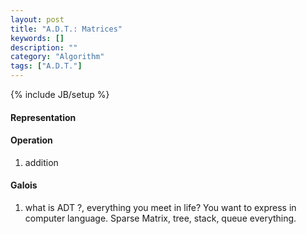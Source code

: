 ```yaml
---
layout: post
title: "A.D.T.: Matrices"
keywords: []
description: ""
category: "Algorithm"
tags: ["A.D.T."]
---
```

{% include JB/setup %}

#### Representation

#### Operation
1. addition




#### Galois
1. what is ADT ?, everything you meet in life? You want to express in computer
   language. Sparse Matrix, tree, stack, queue everything.
